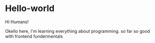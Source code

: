 # Hello-world
Hi Humans!

Okello here, I'm learning everything about programming.
so far so good with frontend fundermentals
